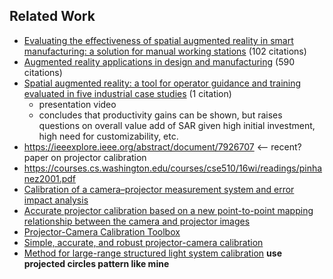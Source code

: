 ## Related Work

* [Evaluating the effectiveness of spatial augmented reality in smart manufacturing: a solution for manual working stations](https://link.springer.com/article/10.1007/s00170-017-0846-4) (102 citations)
* [Augmented reality applications in design and manufacturing](https://www.sciencedirect.com/science/article/pii/S0007850612002090?casa_token=Sb-RX48AjosAAAAA:ukRvON7AnC7gn97bcya5DCxaDlEdy9OyRkWLfw79W9z-e9rG9NdjHb9zx2KXz0bU4kG6NUQa5w) (590 citations)
* [Spatial augmented reality: a tool for operator guidance and training evaluated in five industrial case studies](https://dl.acm.org/doi/abs/10.1145/3389189.3397975?casa_token=iKibU1oPWocAAAAA%3AtHS0xkjcbgeLJtPdiacXq6b29ztNBxGi1fe6FHLka-gfS5L2pzGsK5Jv2gctyo_0Oz3ajJYrDerajw) (1 citation)
    * presentation video
    * concludes that productivity gains can be shown, but raises questions on overall value add of SAR given high initial investment, high need for customizability, etc.
* https://ieeexplore.ieee.org/abstract/document/7926707 <-- recent? paper on projector calibration
* https://courses.cs.washington.edu/courses/cse510/16wi/readings/pinhanez2001.pdf
* [Calibration of a camera–projector measurement system and error impact analysis](https://www.researchgate.net/publication/258295023_Calibration_of_a_camera-projector_measurement_system_and_error_impact_analysis)
* [Accurate projector calibration based on a new point-to-point mapping relationship between the camera and projector images](https://www.osapublishing.org/view_article.cfm?gotourl=https%3A%2F%2Fwww%2Eosapublishing%2Eorg%2FDirectPDFAccess%2F3728ACF5%2DBD42%2D4A35%2D99B0C9D131F30FD8%5F307614%2Fao%2D54%2D3%2D347%2Epdf%3Fda%3D1%26id%3D307614%26shib%3D577869%26seq%3D0%26mobile%3Dno&org=Technische%20Universitat%20Wien%20Universitatsbibliothek)
* [Projector-Camera Calibration Toolbox](https://computervisiononline.com/software/1105138488)
* [Simple, accurate, and robust projector-camera calibration](https://d1wqtxts1xzle7.cloudfront.net/47163556/Simple_Accurate_and_Robust_Projector-Cam20160711-3553-1fhh21l.pdf?1468253807=&response-content-disposition=inline%3B+filename%3DSimple_Accurate_and_Robust_Projector_Cam.pdf&Expires=1626002615&Signature=P1Rdbj7T2H2V0dC~2zkF10RCRMwJjOs~qpN8Fkkq~C-9nMUMiFJyV7whOCin7rER2B2jdxb0FwA3dECOciXHLwQAmeZ0aF2kVaibZ1AEghkBt9WfuZhJneYRs-jIf25E8yHWBsfeuGsvdbXA7L0JQbe4kchFBsbuDH9o1sTN2-xW4tTfVWrGU4VrWRAtj92niMoYMplAvzQJS0j1bPfFKglvjFrq5cmANNK2wm069HUKg7DByHbwGDu7xLZ6-lzjqWtvmbhpPLDiy78tpszdbKqVi18V0QPManc520C1gsF2WkQr-pRHrCqUFZRQ4CHXml9bW9Jxa4jp5QxfGXU~0g__&Key-Pair-Id=APKAJLOHF5GGSLRBV4ZA)
* [Method for large-range structured light system calibration](https://engineering.purdue.edu/ZhangLab/publications/papers/2016-ao-largecalib.pdf) **use projected circles pattern like mine**
